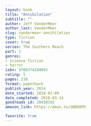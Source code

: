 ```yaml
---
layout: book
title: "Annihilation"
subtitle: ""
author: Jeff VanderMeer
author_last: VanderMeer
slug: vandermeer-annihilation
type: fiction
cover: true
series: The Southern Reach
part: 1
genres:
- science fiction
- horror
isbn: 9780374104092
rating: 5
pages: 210
format: paperback
publish_year: 2014
date_started: 2018-03-09
date_completed: 2018-03-14
goodreads_id: 20410192
amazon_link: https://amzn.to/2WOO0FK

favorite: true
---
```

